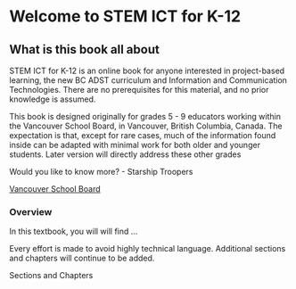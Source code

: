 # Welcome to STEM ICT for K-12 

## What is this book all about

STEM ICT for K-12 is an online book for anyone interested in project-based learning, the new BC ADST curriculum and Information and Communication Technologies.  There are no prerequisites for this material, and no prior knowledge is assumed.

This book is designed originally for grades 5 - 9 educators working within the Vancouver School  Board, in Vancouver, British Columbia, Canada.  The expectation is that, except for rare cases, much of the information found inside can be adapted with minimal work for both older and younger students.  Later version will directly address these other grades

Would you like to know more? - Starship Troopers

[Vancouver School Board](https://www.vsb.bc.ca/District/Pages/default.aspx)

### Overview

In this textbook, you will will find ...

Every effort is made to avoid highly technical language. Additional sections and chapters will continue to be added.

Sections and Chapters

